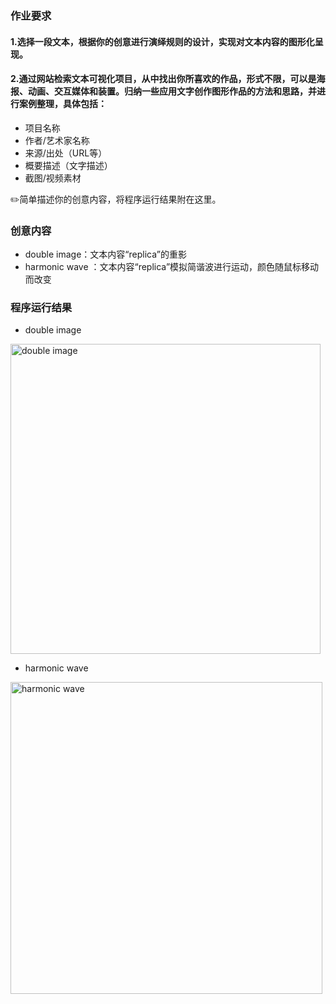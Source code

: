 ### 作业要求
#### 1.选择一段文本，根据你的创意进行演绎规则的设计，实现对文本内容的图形化呈现。
#### 2.通过网站检索文本可视化项目，从中找出你所喜欢的作品，形式不限，可以是海报、动画、交互媒体和装置。归纳一些应用文字创作图形作品的方法和思路，并进行案例整理，具体包括：

- 项目名称
- 作者/艺术家名称
- 来源/出处（URL等）
- 概要描述（文字描述）
- 截图/视频素材

✏️简单描述你的创意内容，将程序运行结果附在这里。

### 创意内容

- double image：文本内容“replica”的重影
- harmonic wave ：文本内容“replica”模拟简谐波进行运动，颜色随鼠标移动而改变

### 程序运行结果

- double image

<img width="496" alt="double image" src="https://user-images.githubusercontent.com/90943517/138620546-a15367ab-492e-4f10-98b1-ceba81eb3fa6.png">

- harmonic wave

<img width="499" alt="harmonic wave" src="https://user-images.githubusercontent.com/90943517/138620555-ab8b21d3-1934-4547-9977-04acb8a92584.png">
